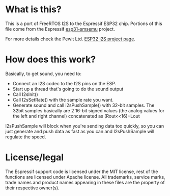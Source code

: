 # What is this?

This is a port of FreeRTOS I2S to the Espressif ESP32 chip. Portions of this file come from the Espressif [esp31-smsemu](https://github.com/espressif/esp31-smsemu) project.

For more details check the Pewit Ltd. [ESP32 I2S project page](https://www.pewit.co.uk/esp32/i2s/).

# How does this work?

Basically, to get sound, you need to:
- Connect an I2S codec to the I2S pins on the ESP.
- Start up a thread that's going to do the sound output
- Call I2sInit()
- Call I2sSetRate() with the sample rate you want.
- Generate sound and call i2sPushSample() with 32-bit samples.
The 32bit samples basically are 2 16-bit signed values (the analog values for
the left and right channel) concatenated as (Rout<<16)+Lout

I2sPushSample will block when you're sending data too quickly, so you can just
generate and push data as fast as you can and I2sPushSample will regulate the
speed.

# License/legal

The Espressif support code is licensed under the MIT license, rest of the functions are licensed under Apache license. All 
trademarks, service marks, trade names and product names appearing in these files are the property of 
their respective owner(s).
